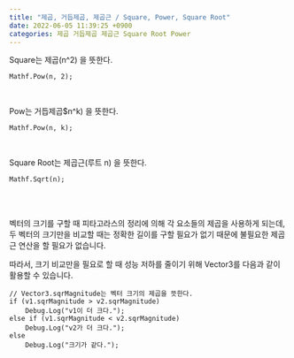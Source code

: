 ```yaml
---
title: "제곱, 거듭제곱, 제곱근 / Square, Power, Square Root"
date: 2022-06-05 11:39:25 +0900
categories: 제곱 거듭제곱 제곱근 Square Root Power
---
```

Square는 제곱(n^2) 을 뜻한다.
<br>

```
Mathf.Pow(n, 2);
```
<br>

Pow는 거듭제곱$n^k) 을 뜻한다.
<br>

```
Mathf.Pow(n, k);
```
<br>

Square Root는 제곱근(루트 n) 을 뜻한다.
<br>

```
Mathf.Sqrt(n);
```
<br><br>

벡터의 크기를 구할 때 피타고라스의 정리에 의해 각 요소들의 제곱을 사용하게 되는데, 두 벡터의 크기만을 비교할 때는 정확한 길이를 구할 필요가 없기 때문에 불필요한 제곱근 연산을 할 필요가 없습니다.

따라서, 크기 비교만을 필요로 할 때 성능 저하를 줄이기 위해 Vector3를 다음과 같이 활용할 수 있습니다.
<br>

```
// Vector3.sqrMagnitude는 벡터 크기의 제곱을 뜻한다.
if (v1.sqrMagnitude > v2.sqrMagnitude)
    Debug.Log("v1이 더 크다.");
else if (v1.sqrMagnitude < v2.sqrMagnitude)
    Debug.Log("v2가 더 크다.");
else
    Debug.Log("크기가 같다.");
```
<br>
